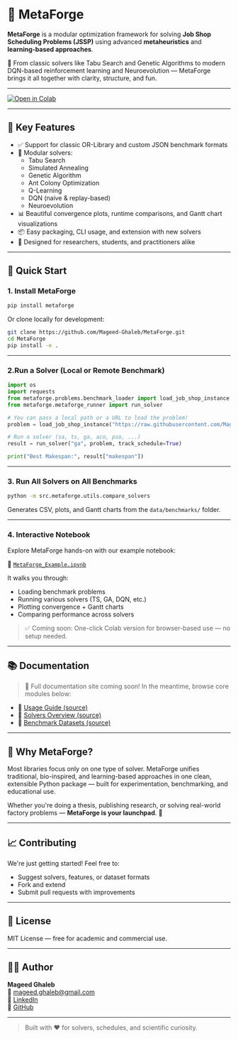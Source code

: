 # 🔧 MetaForge

**MetaForge** is a modular optimization framework for solving **Job Shop Scheduling Problems (JSSP)** using advanced **metaheuristics** and **learning-based approaches**.

🚀 From classic solvers like Tabu Search and Genetic Algorithms to modern DQN-based reinforcement learning and Neuroevolution — MetaForge brings it all together with clarity, structure, and fun.

---

[![Open in Colab](https://colab.research.google.com/assets/colab-badge.svg)](https://colab.research.google.com/github/Mageed-Ghaleb/MetaForge/blob/main/notebooks/MetaForge_Colab_Demo.ipynb)

---

## 🎯 Key Features

- ✅ Support for classic OR-Library and custom JSON benchmark formats
- 🧠 Modular solvers:
  - Tabu Search
  - Simulated Annealing
  - Genetic Algorithm
  - Ant Colony Optimization
  - Q-Learning
  - DQN (naive & replay-based)
  - Neuroevolution
- 📊 Beautiful convergence plots, runtime comparisons, and Gantt chart visualizations
- 📦 Easy packaging, CLI usage, and extension with new solvers
- 🔬 Designed for researchers, students, and practitioners alike

---

## 🚀 Quick Start

### 1. Install MetaForge

```bash
pip install metaforge
```

Or clone locally for development:

```bash
git clone https://github.com/Mageed-Ghaleb/MetaForge.git
cd MetaForge
pip install -e .
```

---

### 2.Run a Solver (Local or Remote Benchmark)

```python
import os
import requests
from metaforge.problems.benchmark_loader import load_job_shop_instance
from metaforge.metaforge_runner import run_solver

# You can pass a local path or a URL to load the problem!
problem = load_job_shop_instance("https://raw.githubusercontent.com/Mageed-Ghaleb/MetaForge/main/data/benchmarks/ft06.txt")

# Run a solver (sa, ts, ga, aco, pso, ...)
result = run_solver("ga", problem, track_schedule=True)

print("Best Makespan:", result["makespan"])
```

---

### 3. Run All Solvers on All Benchmarks

```bash
python -m src.metaforge.utils.compare_solvers
```

Generates CSV, plots, and Gantt charts from the `data/benchmarks/` folder.

---

### 4. Interactive Notebook

Explore MetaForge hands-on with our example notebook:

📓 [`MetaForge_Example.ipynb`](https://github.com/Mageed-Ghaleb/MetaForge/blob/main/notebooks/MetaForge_Example.ipynb)

It walks you through:

- Loading benchmark problems
- Running various solvers (TS, GA, DQN, etc.)
- Plotting convergence + Gantt charts
- Comparing performance across solvers

> ✅ Coming soon: One-click Colab version for browser-based use — no setup needed.

---

## 📚 Documentation

> 📘 Full documentation site coming soon! In the meantime, browse core modules below:

- 📖 [Usage Guide (source)](https://github.com/Mageed-Ghaleb/MetaForge/blob/main/docs/usage.md)
- 🧠 [Solvers Overview (source)](https://github.com/Mageed-Ghaleb/MetaForge/blob/main/docs/solvers.md)
- 📂 [Benchmark Datasets (source)](https://github.com/Mageed-Ghaleb/MetaForge/blob/main/docs/datasets.md)

---

## 🧠 Why MetaForge?

Most libraries focus only on one type of solver. MetaForge unifies traditional, bio-inspired, and learning-based approaches in one clean, extensible Python package — built for experimentation, benchmarking, and educational use.

Whether you're doing a thesis, publishing research, or solving real-world factory problems — **MetaForge is your launchpad**. 🚀

---

## 📈 Contributing

We're just getting started! Feel free to:

- Suggest solvers, features, or dataset formats
- Fork and extend
- Submit pull requests with improvements

---

## 📄 License

MIT License — free for academic and commercial use.

---

## 👨‍💻 Author

**Mageed Ghaleb**  
📧 mageed.ghaleb@gmail.com  
🔗 [LinkedIn](https://www.linkedin.com/in/mageed-ghaleb/)  
🔗 [GitHub](https://github.com/Mageed-Ghaleb)

---

> Built with ❤️ for solvers, schedules, and scientific curiosity.
